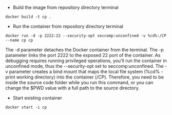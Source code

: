 - Build the image from repository directory terminal
```
docker build -t cp .
```


- Run the container from repository directory terminal
```
docker run -d -p 2222:22 --security-opt seccomp:unconfined -v %cd%:/CP --name cp cp
```


The -d parameter detaches the Docker container from the terminal. The -p parameter links the port 2222 to the exposed 22 port of the container. As debugging requires running privileged operations, you'll run the container in unconfined mode, thus the --security-opt set to seccomp:unconfined. The -v parameter creates a bind mount that maps the local file system (%cd% - print working directory) into the container (/CP). Therefore, you need to be inside the source code folder while you run this command, or you can change the $PWD value with a full path to the source directory.



- Start existing container

```
docker start -i cp
```

